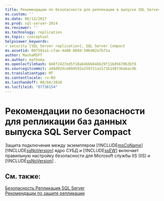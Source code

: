 ```yaml
---
title: Рекомендации по безопасности для репликации в выпуске SQL Server Compact | Документация Майкрософт
ms.custom: ''
ms.date: 06/13/2017
ms.prod: sql-server-2014
ms.reviewer: ''
ms.technology: replication
ms.topic: conceptual
helpviewer_keywords:
- security [SQL Server replication], SQL Server Compact
ms.assetid: 09f591a1-cfae-4a08-b04d-50bd02e7b71a
author: MashaMSFT
ms.author: mathoma
ms.openlocfilehash: 848f2427ed5f18ab4bbb64bb29f11b8567063bf8
ms.sourcegitcommit: ad4d92dce894592a259721a1571b1d8736abacdb
ms.translationtype: MT
ms.contentlocale: ru-RU
ms.lasthandoff: 08/04/2020
ms.locfileid: "87736154"
---
```

# <a name="security-considerations-for-sql-server-compact-replication"></a>Рекомендации по безопасности для репликации баз данных выпуска SQL Server Compact
  Защита подключения между экземпляром [!INCLUDE[msCoName](../../../includes/msconame-md.md)] [!INCLUDE[ssNoVersion](../../../includes/ssnoversion-md.md)] ядро СУБД и [!INCLUDE[ssEW](../../../includes/ssew-md.md)] включает правильную настройку безопасности для Microsoft службы IIS (IIS) и [!INCLUDE[ssNoVersion](../../../includes/ssnoversion-md.md)] .  
  
## <a name="see-also"></a>См. также:  
 [Безопасность Репликация SQL Server](view-and-modify-replication-security-settings.md)   
 [Рекомендации по защите репликации](replication-security-best-practices.md)  
  
  
